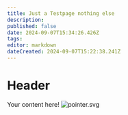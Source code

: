```yaml
---
title: Just a Testpage nothing else
description: 
published: false
date: 2024-09-07T15:34:26.426Z
tags: 
editor: markdown
dateCreated: 2024-09-07T15:22:38.241Z
---
```


# Header
Your content here!
![pointer.svg](https://wiki.runeforge.io/icons/pointer.svg)